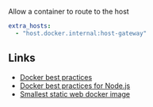 Allow a container to route to the host
```yaml
extra_hosts:
  - "host.docker.internal:host-gateway"
```

## Links
- [Docker best practices](https://www.augmentedmind.de/2022/02/20/optimize-docker-image-security/)
- [Docker best practices for Node.js](https://snyk.io/blog/10-best-practices-to-containerize-nodejs-web-applications-with-docker/)
- [Smallest static web docker image](https://lipanski.com/posts/smallest-docker-image-static-website)